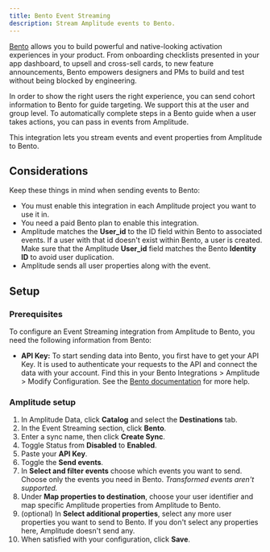 ```yaml
---
title: Bento Event Streaming
description: Stream Amplitude events to Bento.
---
```


[Bento](https://www.trybento.co/) allows you to build powerful and native-looking activation experiences in your product. From onboarding checklists presented in your app dashboard, to upsell and cross-sell cards, to new feature announcements, Bento empowers designers and PMs to build and test without being blocked by engineering. 

In order to show the right users the right experience, you can send cohort information to Bento for guide targeting. We support this at the user and group level. To automatically complete steps in a Bento guide when a user takes actions, you can pass in events from Amplitude. 

This integration lets you stream events and event properties from Amplitude to Bento.

## Considerations

Keep these things in mind when sending events to Bento:

- You must enable this integration in each Amplitude project you want to use it in.
- You need a paid Bento plan to enable this integration.
- Amplitude matches the **User_id** to the ID field within Bento to associated events. If a user with that id doesn't exist within Bento, a user is created. Make sure that the Amplitude **User_id** field matches the Bento **Identity ID** to avoid user duplication.
- Amplitude sends all user properties along with the event.

## Setup

### Prerequisites

To configure an Event Streaming integration from Amplitude to Bento, you need the following information from Bento:

- **API Key:** To start sending data into Bento, you first have to get your API Key. It is used to authenticate your requests to the API and connect the data with your account. Find this in your Bento Integrations > Amplitude >  Modify Configuration. See the [Bento documentation](https://help.trybento.co/en/articles/6978743-amplitude-integration) for more help.

### Amplitude setup

1. In Amplitude Data, click **Catalog** and select the **Destinations** tab.
2. In the Event Streaming section, click **Bento**.
3. Enter a sync name, then click **Create Sync**.
4. Toggle Status from **Disabled** to **Enabled**.
5. Paste your **API Key**.
6. Toggle the **Send events**.
7. In **Select and filter events** choose which events you want to send. Choose only the events you need in Bento. *Transformed events aren't supported.*
8. Under **Map properties to destination**, choose your user identifier and map specific Amplitude properties from Amplitude to Bento.
9. (optional) In **Select additional properties**, select any more user properties you want to send to Bento. If you don't select any properties here, Amplitude doesn't send any.
10. When satisfied with your configuration, click **Save**.
